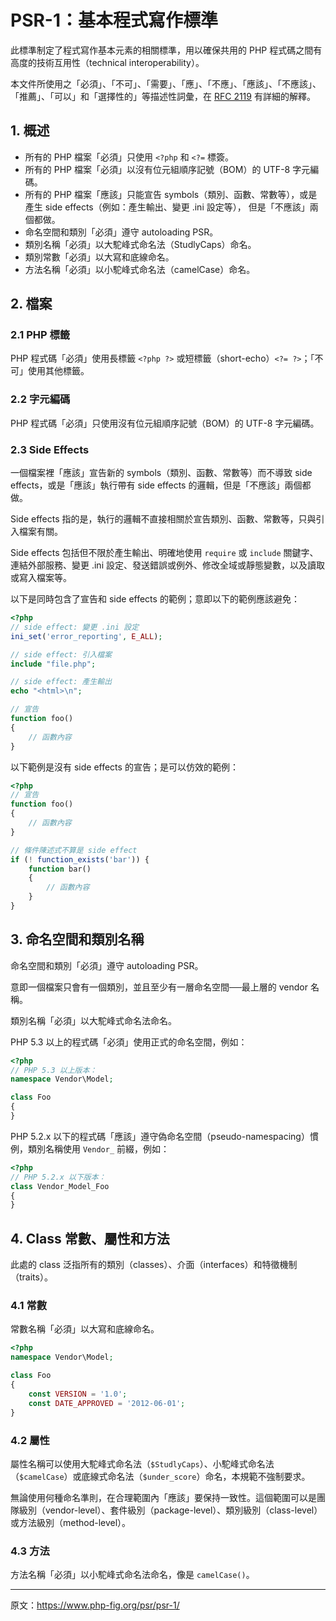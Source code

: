 PSR-1：基本程式寫作標準
===

此標準制定了程式寫作基本元素的相關標準，用以確保共用的 PHP 程式碼之間有高度的技術互用性（technical interoperability）。

本文件所使用之「必須」、「不可」、「需要」、「應」、「不應」、「應該」、「不應該」、「推薦」、「可以」和「選擇性的」等描述性詞彙，在 [RFC 2119](http://www.ietf.org/rfc/rfc2119.txt) 有詳細的解釋。

## 1. 概述

- 所有的 PHP 檔案「必須」只使用 `<?php` 和 `<?=` 標簽。
- 所有的 PHP 檔案「必須」以沒有位元組順序記號（BOM）的 UTF-8 字元編碼。
- 所有的 PHP 檔案「應該」只能宣告 symbols（類別、函數、常數等），或是產生 side effects（例如：產生輸出、變更 .ini 設定等）， 但是「不應該」兩個都做。
- 命名空間和類別「必須」遵守 autoloading PSR。
- 類別名稱「必須」以大駝峰式命名法（StudlyCaps）命名。
- 類別常數「必須」以大寫和底線命名。
- 方法名稱「必須」以小駝峰式命名法（camelCase）命名。

## 2. 檔案

### 2.1 PHP 標籤

PHP 程式碼「必須」使用長標籤 `<?php ?>` 或短標籤（short-echo）`<?= ?>`；「不可」使用其他標籤。

### 2.2 字元編碼

PHP 程式碼「必須」只使用沒有位元組順序記號（BOM）的 UTF-8 字元編碼。

### 2.3 Side Effects

一個檔案裡「應該」宣告新的 symbols（類別、函數、常數等）而不導致 side effects，或是「應該」執行帶有 side effects 的邏輯，但是「不應該」兩個都做。

Side effects 指的是，執行的邏輯不直接相關於宣告類別、函數、常數等，只與引入檔案有關。

Side effects 包括但不限於產生輸出、明確地使用 `require` 或 `include` 關鍵字、連結外部服務、變更 .ini 設定、發送錯誤或例外、修改全域或靜態變數，以及讀取或寫入檔案等。

以下是同時包含了宣告和 side effects 的範例；意即以下的範例應該避免：

```PHP
<?php
// side effect: 變更 .ini 設定
ini_set('error_reporting', E_ALL);

// side effect: 引入檔案
include "file.php";

// side effect: 產生輸出
echo "<html>\n";

// 宣告
function foo()
{
    // 函數內容
}
```

以下範例是沒有 side effects 的宣告；是可以仿效的範例：

```PHP
<?php
// 宣告
function foo()
{
    // 函數內容
}

// 條件陳述式不算是 side effect
if (! function_exists('bar')) {
    function bar()
    {
        // 函數內容
    }
}
```

## 3. 命名空間和類別名稱

命名空間和類別「必須」遵守 autoloading PSR。

意即一個檔案只會有一個類別，並且至少有一層命名空間──最上層的 vendor 名稱。

類別名稱「必須」以大駝峰式命名法命名。

PHP 5.3 以上的程式碼「必須」使用正式的命名空間，例如：

```PHP
<?php
// PHP 5.3 以上版本：
namespace Vendor\Model;

class Foo
{
}
```

PHP 5.2.x 以下的程式碼「應該」遵守偽命名空間（pseudo-namespacing）慣例，類別名稱使用 `Vendor_` 前綴，例如：

```PHP
<?php
// PHP 5.2.x 以下版本：
class Vendor_Model_Foo
{
}
```

## 4. Class 常數、屬性和方法

此處的 class 泛指所有的類別（classes）、介面（interfaces）和特徵機制（traits）。

### 4.1 常數

常數名稱「必須」以大寫和底線命名。

```PHP
<?php
namespace Vendor\Model;

class Foo
{
    const VERSION = '1.0';
    const DATE_APPROVED = '2012-06-01';
}
```

### 4.2 屬性

屬性名稱可以使用大駝峰式命名法（`$StudlyCaps`）、小駝峰式命名法（`$camelCase`）或底線式命名法（`$under_score`）命名，本規範不強制要求。

無論使用何種命名準則，在合理範圍內「應該」要保持一致性。這個範圍可以是團隊級別（vendor-level）、套件級別（package-level）、類別級別（class-level）或方法級別（method-level）。

### 4.3 方法

方法名稱「必須」以小駝峰式命名法命名，像是 `camelCase()`。

---

原文：https://www.php-fig.org/psr/psr-1/
